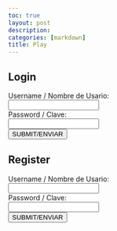 ```yaml
---
toc: true
layout: post
description: 
categories: [markdown]
title: Play
---
```



</head>
<!--code for the login and registration forms that take username and password.-->
<body>
<section id="login" style="display:block;">
<!-- Login form for Minesweeper game, set display to false after successful login-->
    <h2>Login</h2>
    <form action = "user_auth.py" method="POST">
    <label for="user">Username / Nombre de Usario:</label><br>
    <input type="text" id="user_login" name="user" value=""><br>
    <label for="pass">Password / Clave:</label><br>
    <input type="text" id="pwd_login" name="pass" value=""><br>
    <!--use a button instead of input-->
    <input type="submit" onclick= "loginVerify()" name ="submit" value = "SUBMIT/ENVIAR">
    </form>
</section>

<section id="Register" style="display:block;">
<!-- Registration form for Minesweeper game, set display to false after successful login-->
    <h2>Register</h2>
    <form method="POST">
    <label for="user">Username / Nombre de Usario:</label><br>
    <input type="text" id="rg_usr" name="user" value=""><br>
    <label for="pass">Password / Clave:</label><br>
    <input type="text" id="rg_pwd" name="pass" value=""><br>
    <input type="submit" onclick= "registration()" name ="submit" value = "SUBMIT/ENVIAR">
    </form>
</section>
<!--work in progress code for communicaton between frontend and backend.-->
<script>
    const username = "user"
    const password = "pass"
    const url = "frost.nighthawkcodescrums.gq/api/auth"
    const options = {
        method: 'GET',
        mode: 'cors',
        cache: 'default', 
        credentials: 'omit', 
        headers: {
            'Content-Type': 'application/json'
            }
        };
    const put_options = {...options, method: 'PUT'};
    //function should grab either true or false from the frost API, if true, reveal game grid, if false, do nothing, send an alert or smthin
    function loginVerify(){
        let usr = document.getElementById("user_login").value;
        let pwd = document.getElementById("pwd_login").value;
        let auth_url = "frost.nighthawkcodescrums.gq/api/auth/" + usr + "/" + pwd + "/verify";
        // make a query to frost.nighthawkcodescrums.gq/api/auth/<usr>/<pwd>/verify
        // If the returned statement is "true", hide the login and registration, and display high score and game board
        // if false, clear form, and send an alert to the user
        alert(auth_url)
    }
    function registration(){
        let usr = document.getElementById("rg_usr").value;
        let pwd = document.getElementById("rg_pwd").value;
        // make a query to frost.nighthawkcodescrums.gq/api/auth/<usr>/<pwd>/registration
    }
    function reaction(type, put_url, elemID) {
        fetch('frost.nighthawkcodescrums.gq/api/auth')
        .then(response => {
        if (response.status !== 200) {
            error('GET API response failure: ' + response.status);
        return;
        response.json().then(data => {
        document.getElementById(_GetPWD)
        })
    }
</script>

</body>